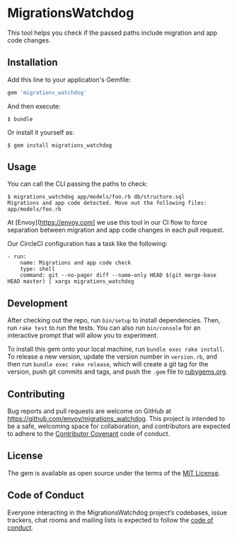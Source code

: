 # MigrationsWatchdog

This tool helps you check if the passed paths include migration and app code changes.

## Installation

Add this line to your application's Gemfile:

```ruby
gem 'migrations_watchdog'
```

And then execute:

    $ bundle

Or install it yourself as:

    $ gem install migrations_watchdog

## Usage

You can call the CLI passing the paths to check:

```
$ migrations_watchdog app/models/foo.rb db/structure.sql
Migrations and app code detected. Move out the following files:
app/models/foo.rb
```

At [Envoy](https://envoy.com] we use this tool in our CI flow to force separation between migration and app code changes in each pull request.

Our CircleCI configuration has a task like the following:

```
- run:
    name: Migrations and app code check
    type: shell
    command: git --no-pager diff --name-only HEAD $(git merge-base HEAD master) | xargs migrations_watchdog
```

## Development

After checking out the repo, run `bin/setup` to install dependencies. Then, run `rake test` to run the tests. You can also run `bin/console` for an interactive prompt that will allow you to experiment.

To install this gem onto your local machine, run `bundle exec rake install`. To release a new version, update the version number in `version.rb`, and then run `bundle exec rake release`, which will create a git tag for the version, push git commits and tags, and push the `.gem` file to [rubygems.org](https://rubygems.org).

## Contributing

Bug reports and pull requests are welcome on GitHub at https://github.com/envoy/migrations_watchdog. This project is intended to be a safe, welcoming space for collaboration, and contributors are expected to adhere to the [Contributor Covenant](http://contributor-covenant.org) code of conduct.

## License

The gem is available as open source under the terms of the [MIT License](https://opensource.org/licenses/MIT).

## Code of Conduct

Everyone interacting in the MigrationsWatchdog project’s codebases, issue trackers, chat rooms and mailing lists is expected to follow the [code of conduct](https://github.com/envoy/migrations_watchdog/blob/master/CODE_OF_CONDUCT.md).
